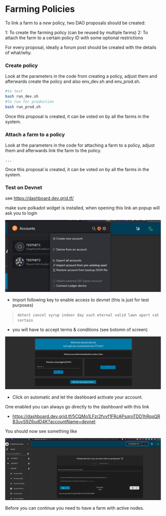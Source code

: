 # Farming Policies

To link a farm to a *new* policy, two DAO proposals should be created:

1: To create the farming policy (can be reused by multiple farms)
2: To attach the farm to a certain policy ID with some optional restrictions


For every proposal, ideally a forum post should be created with the details of what/why.

### Create policy

Look at the parameters in the code from creating a policy, adjust them and afterwards create the policy and also env_dev.sh and env_prod.sh.

```bash
#to test
bash run_dev.sh
#to run for production
bash run_prod.sh
```

Once this proposal is created, it can be voted on by all the farms in the system.

### Attach a farm to a policy

Look at the parameters in the code for attaching a farm to a policy, adjust them and afterwards link the farm to the policy.

```
...
```

Once this proposal is created, it can be voted on by all the farms in the system.

### Test on Devnet


see https://dashboard.dev.grid.tf/ 

make sure polkadot widget is installed, when opening this link an popup will ask you to login

![](img/import_key.png)  

- Import following key to enable access to devnet (this is just for test purposes)

> ```detect cancel syrup indoor day such eternal valid lawn apart cat certain```

- you will have to accept terms & conditions (see botomn of screen)

![](img/enable_dashboard.png)  

- Click on automatic and let the dashboard activate your account.


One enabled you can always go directly to the dashboard with this link 

- https://dashboard.dev.grid.tf/5CQMo1LFzr2fvvf1FRcAPsqroTDD1hRqsQRB3uvS9Z6udD4K?accountName=devnet

You should now see something like

![](img/proposal1.png)  

Before you can continue you need to have a farm with active nodes.



